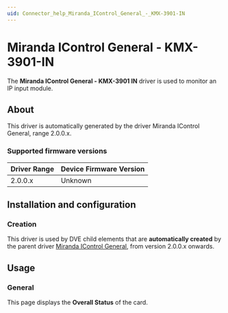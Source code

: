 ```yaml
---
uid: Connector_help_Miranda_IControl_General_-_KMX-3901-IN
---
```


# Miranda IControl General - KMX-3901-IN

The **Miranda IControl General - KMX-3901 IN** driver is used to monitor an IP input module.

## About

This driver is automatically generated by the driver Miranda IControl General, range 2.0.0.x.

### Supported firmware versions

| **Driver Range** | **Device Firmware Version** |
|------------------|-----------------------------|
| 2.0.0.x          | Unknown                     |

## Installation and configuration

### Creation

This driver is used by DVE child elements that are **automatically created** by the parent driver [Miranda IControl General](xref:Connector_help_Miranda_IControl_General), from version 2.0.0.x onwards.

## Usage

### General

This page displays the **Overall Status** of the card.
